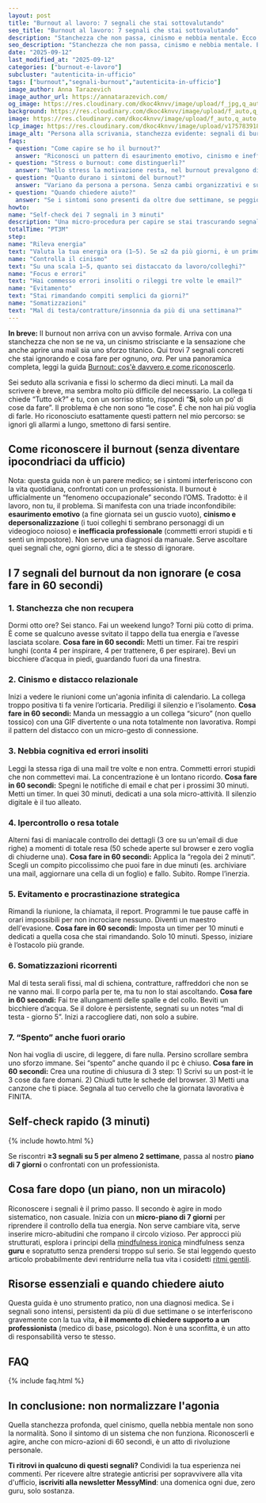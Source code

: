 ```yaml
---
layout: post
title: "Burnout al lavoro: 7 segnali che stai sottovalutando"
seo_title: "Burnout al lavoro: 7 segnali che stai sottovalutando"
description: "Stanchezza che non passa, cinismo e nebbia mentale. Ecco 7 segnali reali del burnout e micro-azioni da 60 secondi per sbloccare la giornata."
seo_description: "Stanchezza che non passa, cinismo e nebbia mentale. Ecco 7 segnali reali del burnout e micro-azioni da 60 secondi per sbloccare la giornata."
date: "2025-09-12"
last_modified_at: "2025-09-12"
categories: ["burnout-e-lavoro"]
subcluster: "autenticita-in-ufficio"
tags: ["burnout","segnali-burnout","autenticita-in-ufficio"]
image_author: Anna Tarazevich
image_author_url: https://annatarazevich.com/
og_image: https://res.cloudinary.com/dkoc4knvv/image/upload/f_jpg,q_auto,c_fill,g_auto,ar_1.91:1,w_1200/v1757839184/burnout_2_1920_uii5jq.webp
background: https://res.cloudinary.com/dkoc4knvv/image/upload/f_auto,q_auto,dpr_auto,c_fill,g_auto,ar_3:2,w_600/v1757839184/burnout_2_600_x1k4nf.webp
image: https://res.cloudinary.com/dkoc4knvv/image/upload/f_auto,q_auto,dpr_auto,c_fill,g_auto,ar_16:9,w_1600/v1757839184/burnout_2_1920_uii5jq.webp
lcp_image: https://res.cloudinary.com/dkoc4knvv/image/upload/v1757839184/f_auto,q_auto,dpr_auto,c_fill,g_auto,ar_16:9,w_1600/burnout_2_1920_uii5jq.webpv1757839184/burnout_2_1920_uii5jq.webp
image_alt: "Persona alla scrivania, stanchezza evidente: segnali di burnout"
faqs:
- question: "Come capire se ho il burnout?"
  answer: "Riconosci un pattern di esaurimento emotivo, cinismo e inefficacia professionale per più settimane. Se i segnali interferiscono con la vita quotidiana, consulta un professionista."
- question: "Stress o burnout: come distinguerli?"
  answer: "Nello stress la motivazione resta, nel burnout prevalgono distacco e cinismo. Se senti ‘spento’ anche fuori dall’orario, è un campanello più serio."
- question: "Quanto durano i sintomi del burnout?"
  answer: "Variano da persona a persona. Senza cambi organizzativi e supporto, possono persistere per mesi."
- question: "Quando chiedere aiuto?"
  answer: "Se i sintomi sono presenti da oltre due settimane, se peggiorano o se compaiono idee autosvalutanti: parla col medico e valuta un supporto psicologico."
howto:
name: "Self-check dei 7 segnali in 3 minuti"
description: "Una micro-procedura per capire se stai trascurando segnali chiave."
totalTime: "PT3M"
step:
name: "Rileva energia"
text: "Valuta la tua energia ora (1–5). Se ≤2 da più giorni, è un primo indicatore."
name: "Controlla il cinismo"
text: "Su una scala 1–5, quanto sei distaccato da lavoro/colleghi?"
name: "Focus e errori"
text: "Hai commesso errori insoliti o rileggi tre volte le email?"
name: "Evitamento"
text: "Stai rimandando compiti semplici da giorni?"
name: "Somatizzazioni"
text: "Mal di testa/contratture/insonnia da più di una settimana?"
---
```


**In breve:** Il burnout non arriva con un avviso formale. Arriva con una stanchezza che non se ne va, un cinismo strisciante e la sensazione che anche aprire una mail sia uno sforzo titanico. Qui trovi 7 segnali concreti che stai ignorando e cosa fare per ognuno, *ora*. Per una panoramica completa, leggi la guida [Burnout: cos'è davvero e come riconoscerlo](/burnout-e-lavoro/burnout-cos-e-davvero/).

Sei seduto alla scrivania e fissi lo schermo da dieci minuti. La mail da scrivere è breve, ma sembra molto più difficile del necessario. La collega ti chiede “Tutto ok?” e tu, con un sorriso stinto, rispondi “**Sì**, solo un po’ di cose da fare”. Il problema è che non sono “le cose”. È che non hai più voglia di farle. Ho riconosciuto esattamente questi pattern nel mio percorso: se ignori gli allarmi a lungo, smettono di farsi sentire.

## Come riconoscere il burnout (senza diventare ipocondriaci da ufficio)

Nota: questa guida non è un parere medico; se i sintomi interferiscono con la vita quotidiana, confrontati con un professionista.
Il burnout è ufficialmente un “fenomeno occupazionale” secondo l’OMS. Tradotto: è il lavoro, non tu, il problema. Si manifesta con una triade inconfondibile: **esaurimento emotivo** (a fine giornata sei un guscio vuoto), **cinismo e depersonalizzazione** (i tuoi colleghi ti sembrano personaggi di un videogioco noioso) e **inefficacia professionale** (commetti errori stupidi e ti senti un impostore). Non serve una diagnosi da manuale. Serve ascoltare quei segnali che, ogni giorno, dici a te stesso di ignorare.

## I 7 segnali del burnout da non ignorare (e cosa fare in 60 secondi)

### 1. Stanchezza che non recupera

Dormi otto ore? Sei stanco. Fai un weekend lungo? Torni più cotto di prima. È come se qualcuno avesse svitato il tappo della tua energia e l’avesse lasciata scolare.
**Cosa fare in 60 secondi:** Metti un timer. Fai tre respiri lunghi (conta 4 per inspirare, 4 per trattenere, 6 per espirare). Bevi un bicchiere d’acqua in piedi, guardando fuori da una finestra.

### 2. Cinismo e distacco relazionale

Inizi a vedere le riunioni come un'agonia infinita di calendario. La collega troppo positiva ti fa venire l’orticaria. Prediligi il silenzio e l’isolamento.
**Cosa fare in 60 secondi:** Manda un messaggio a un collega “sicuro” (non quello tossico) con una GIF divertente o una nota totalmente non lavorativa. Rompi il pattern del distacco con un micro-gesto di connessione.

### 3. Nebbia cognitiva ed errori insoliti

Leggi la stessa riga di una mail tre volte e non entra. Commetti errori stupidi che non commettevi mai. La concentrazione è un lontano ricordo.
**Cosa fare in 60 secondi:** Spegni le notifiche di email e chat per i prossimi 30 minuti. Metti un timer. In quei 30 minuti, dedicati a una sola micro-attività. Il silenzio digitale è il tuo alleato.

### 4. Ipercontrollo o resa totale

Alterni fasi di maniacale controllo dei dettagli (3 ore su un'email di due righe) a momenti di totale resa (50 schede aperte sul browser e zero voglia di chiuderne una).
**Cosa fare in 60 secondi:** Applica la “regola dei 2 minuti”. Scegli un compito piccolissimo che puoi fare in due minuti (es. archiviare una mail, aggiornare una cella di un foglio) e fallo. Subito. Rompe l’inerzia.

### 5. Evitamento e procrastinazione strategica

Rimandi la riunione, la chiamata, il report. Programmi le tue pause caffè in orari impossibili per non incrociare nessuno. Diventi un maestro dell'evasione.
**Cosa fare in 60 secondi:** Imposta un timer per 10 minuti e dedicati a quella cosa che stai rimandando. Solo 10 minuti. Spesso, iniziare è l’ostacolo più grande.

### 6. Somatizzazioni ricorrenti

Mal di testa serali fissi, mal di schiena, contratture, raffreddori che non se ne vanno mai. Il corpo parla per te, ma tu non lo stai ascoltando.
**Cosa fare in 60 secondi:** Fai tre allungamenti delle spalle e del collo. Beviti un bicchiere d’acqua. Se il dolore è persistente, segnati su un notes “mal di testa - giorno 5”. Inizi a raccogliere dati, non solo a subire.

### 7. “Spento” anche fuori orario

Non hai voglia di uscire, di leggere, di fare nulla. Persino scrollare sembra uno sforzo immane. Sei “spento” anche quando il pc è chiuso.
**Cosa fare in 60 secondi:** Crea una routine di chiusura di 3 step: 1) Scrivi su un post-it le 3 cose da fare domani. 2) Chiudi tutte le schede del browser. 3) Metti una canzone che ti piace. Segnala al tuo cervello che la giornata lavorativa è FINITA.

## Self-check rapido (3 minuti)

{% include howto.html %}

Se riscontri **≥3 segnali su 5 per almeno 2 settimane**, passa al nostro **piano di 7 giorni** o confrontati con un professionista.

## Cosa fare dopo (un piano, non un miracolo)

Riconoscere i segnali è il primo passo. Il secondo è agire in modo sistematico, non casuale. Inizia con un **micro-piano di 7 giorni** per riprendere il controllo della tua energia. Non serve cambiare vita, serve inserire micro-abitudini che rompano il circolo vizioso. Per approcci più strutturati, esplora i principi della [mindfulness ironica](/categorie/mindfulness-ironica/) mindfulness senza **guru** e sopratutto senza prendersi troppo sul serio. Se stai leggendo questo articolo probabilmente devi rentridurre nella tua vita i cosidetti [ritmi gentili](/categorie/burnout-e-lavoro/ritmi-gentili/).

## Risorse essenziali e quando chiedere aiuto

Questa guida è uno strumento pratico, non una diagnosi medica. Se i segnali sono intensi, persistenti da più di due settimane o se interferiscono gravemente con la tua vita, **è il momento di chiedere supporto a un professionista** (medico di base, psicologo). Non è una sconfitta, è un atto di responsabilità verso te stesso.

## FAQ

{% include faq.html %}

## In conclusione: non normalizzare l'agonia

Quella stanchezza profonda, quel cinismo, quella nebbia mentale non sono la normalità. Sono il sintomo di un sistema che non funziona. Riconoscerli e agire, anche con micro-azioni di 60 secondi, è un atto di rivoluzione personale.

**Ti ritrovi in qualcuno di questi segnali?** Condividi la tua esperienza nei commenti. Per ricevere altre strategie anticrisi per sopravvivere alla vita d'ufficio, **iscriviti alla newsletter MessyMind**: una domenica ogni due, zero guru, solo sostanza.
